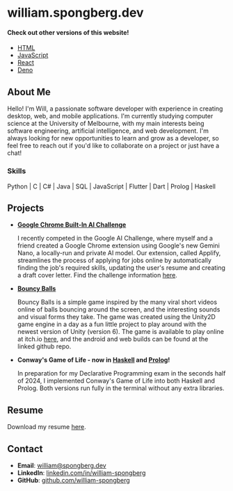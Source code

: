 # william.spongberg.dev

#### Check out other versions of this website!

- [HTML](html/index.html)
- [JavaScript](js/index.html)
- [React](react/index.html)
- [Deno](deno/index.html)

## About Me

Hello! I'm Will, a passionate software developer with experience in creating desktop, web, and mobile applications. I'm currently studying computer science at the University of Melbourne, with my main interests being software engineering, artificial intelligence, and web development. I'm always looking for new opportunities to learn and grow as a developer, so feel free to reach out if you'd like to collaborate on a project or just have a chat!

### Skills

Python | C | C# | Java | SQL | JavaScript | Flutter | Dart | Prolog | Haskell

## Projects

- [**Google Chrome Built-In AI Challenge**](https://github.com/Chillerbag/Applyify)

  I recently competed in the Google AI Challenge, where myself and a friend created a Google Chrome extension using Google's new Gemini Nano, a locally-run and private AI model. Our extension, called Applify, streamlines the process of applying for jobs online by automatically finding the job's required skills, updating the user's resume and creating a draft cover letter. Find the challenge information [here](https://googlechromeai.devpost.com/).

- [**Bouncy Balls**](https://github.com/william-spongberg/BouncyBalls)

  Bouncy Balls is a simple game inspired by the many viral short videos online of balls bouncing around the screen, and the interesting sounds and visual forms they take. The game was created using the Unity2D game engine in a day as a fun little project to play around with the newest version of Unity (version 6). The game is available to play online at itch.io [here](https://wspongberg.itch.io/bouncy-balls), and the android and web builds can be found at the linked github repo.

- **Conway's Game of Life - now in [Haskell](https://github.com/william-spongberg/haskell-game_of_life) and [Prolog](https://github.com/william-spongberg/prolog-game_of_life)!**

  In preparation for my Declarative Programming exam in the seconds half of 2024, I implemented Conway's Game of Life into both Haskell and Prolog. Both versions run fully in the terminal without any extra libraries.

## Resume

Download my resume [here](William_Spongberg_Resume_2024.pdf).

## Contact

- **Email**: [william@spongberg.dev](mailto:william@spongberg.dev)
- **LinkedIn**: [linkedin.com/in/william-spongberg](https://www.linkedin.com/in/william-spongberg)
- **GitHub**: [github.com/william-spongberg](https://github.com/william-spongberg)
